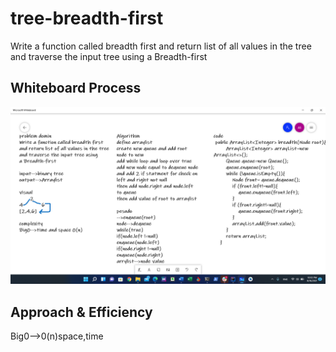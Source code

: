 # tree-breadth-first
Write a function called breadth first
and return list of all values in the tree
and traverse the input tree using 
a Breadth-first

## Whiteboard Process

![tree-breadth-first](2021-08-16.png)
## Approach & Efficiency

Big0-->0(n)space,time